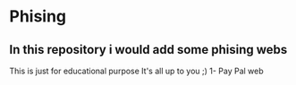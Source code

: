 # Phising
In this repository i would add some phising webs
-----------------------------------------------
This is just for educational purpose
It's all up to you ;) 
1- Pay Pal web
